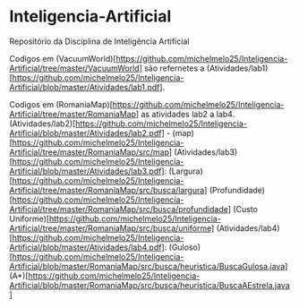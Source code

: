 # Inteligencia-Artificial
Repositório da Disciplina de Inteligência Artificial

Codigos em (VacuumWorld)[https://github.com/michelmelo25/Inteligencia-Artificial/tree/master/VacuumWorld] são refernetes a 
(Atividades/lab1)[https://github.com/michelmelo25/Inteligencia-Artificial/blob/master/Atividades/lab1.pdf].

Codigos em (RomaniaMap)[https://github.com/michelmelo25/Inteligencia-Artificial/tree/master/RomaniaMap] as atividades lab2 a lab4.
(Atividades/lab2)[https://github.com/michelmelo25/Inteligencia-Artificial/blob/master/Atividades/lab2.pdf] - (map)[https://github.com/michelmelo25/Inteligencia-Artificial/tree/master/RomaniaMap/src/map]
(Atividades/lab3)[https://github.com/michelmelo25/Inteligencia-Artificial/blob/master/Atividades/lab3.pdf]:
(Largura)[https://github.com/michelmelo25/Inteligencia-Artificial/tree/master/RomaniaMap/src/busca/largura]
(Profundidade)[https://github.com/michelmelo25/Inteligencia-Artificial/tree/master/RomaniaMap/src/busca/profundidade]
(Custo Uniforme)[https://github.com/michelmelo25/Inteligencia-Artificial/tree/master/RomaniaMap/src/busca/uniforme]
(Atividades/lab4)[https://github.com/michelmelo25/Inteligencia-Artificial/blob/master/Atividades/lab4.pdf]:
(Guloso)[https://github.com/michelmelo25/Inteligencia-Artificial/blob/master/RomaniaMap/src/busca/heuristica/BuscaGulosa.java]
(A*)[https://github.com/michelmelo25/Inteligencia-Artificial/blob/master/RomaniaMap/src/busca/heuristica/BuscaAEstrela.java]

